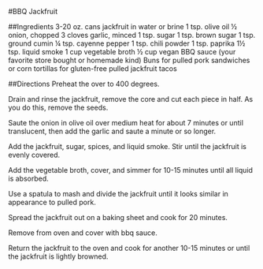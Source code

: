 #BBQ Jackfruit

##Ingredients
3-20 oz. cans jackfruit in water or brine
1 tsp. olive oil
½ onion, chopped
3 cloves garlic, minced
1 tsp. sugar
1 tsp. brown sugar
1 tsp. ground cumin
¼ tsp. cayenne pepper
1 tsp. chili powder
1 tsp. paprika
1½ tsp. liquid smoke
1 cup vegetable broth
½ cup vegan BBQ sauce (your favorite store bought or homemade kind)
Buns for pulled pork sandwiches or corn tortillas for gluten-free pulled jackfruit tacos

##Directions
Preheat the over to 400 degrees.

Drain and rinse the jackfruit, remove the core and cut each piece in half. As you do this, remove the seeds. 

Saute the onion in olive oil over medium heat for about 7 minutes or until translucent, then add the garlic and saute a minute or so longer.

Add the jackfruit, sugar, spices, and liquid smoke. Stir until the jackfruit is evenly covered.

Add the vegetable broth, cover, and simmer for 10-15 minutes until all liquid is absorbed.

Use a spatula to mash and divide the jackfruit until it looks similar in appearance to pulled pork.

Spread the jackfruit out on a baking sheet and cook for 20 minutes. 

Remove from oven and cover with bbq sauce.

Return the jackfruit to the oven and cook for another 10-15 minutes or until the jackfruit is lightly browned.

